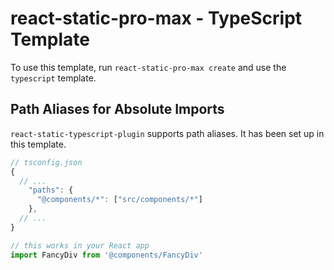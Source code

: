 # react-static-pro-max - TypeScript Template

To use this template, run `react-static-pro-max create` and use the `typescript` template.

## Path Aliases for Absolute Imports

`react-static-typescript-plugin` supports path aliases. It has been set up in this template.

```js
// tsconfig.json
{
  // ...
    "paths": {
      "@components/*": ["src/components/*"]
    },
  // ...
}

// this works in your React app
import FancyDiv from '@components/FancyDiv'
```
